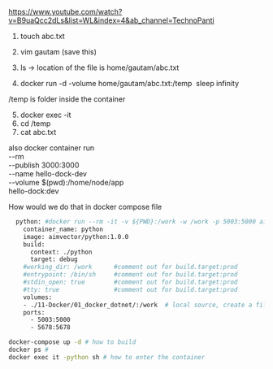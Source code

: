 https://www.youtube.com/watch?v=B9uaQcc2dLs&list=WL&index=4&ab_channel=TechnoPanti


1) touch abc.txt 
2) vim gautam (save this)
3) ls -> location of the file is home/gautam/abc.txt 

4) docker run -d -volume home/gautam/abc.txt:/temp <image id> sleep infinity

/temp is folder inside the container 

5) docker exec -it <image id>
6) cd /temp 
7)  cat abc.txt 

also
docker container run \
    --rm \
    --publish 3000:3000 \
    --name hello-dock-dev \
    --volume $(pwd):/home/node/app \
    hello-dock:dev


How would we do that in docker compose file 

```bash
  python: #docker run --rm -it -v ${PWD}:/work -w /work -p 5003:5000 aimvector/python:1.0.0 /bin/sh
    container_name: python
    image: aimvector/python:1.0.0
    build:
      context: ./python
      target: debug
    #working_dir: /work      #comment out for build.target:prod
    #entrypoint: /bin/sh     #comment out for build.target:prod
    #stdin_open: true        #comment out for build.target:prod
    #tty: true               #comment out for build.target:prod
    volumes:
    - ./11-Docker/01_docker_dotnet/:/work  # local source, create a file here 
    ports:
      - 5003:5000
      - 5678:5678
```

```bash
docker-compose up -d # how to build 
docker ps # 
docker exec it -python sh # how to enter the container 
```